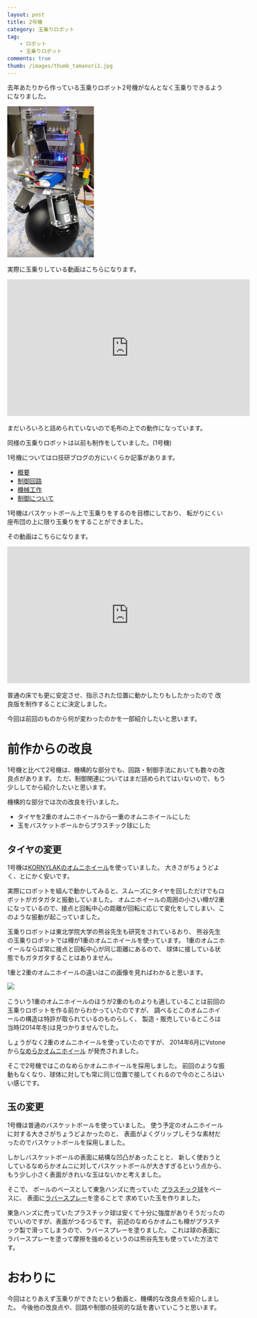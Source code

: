```yaml
---
layout: post
title: 2号機
category: 玉乗りロボット
tag:
    - ロボット
    - 玉乗りロボット
comments: true
thumb: /images/thumb_tamanori1.jpg
---
```

去年あたりから作っている玉乗りロボット2号機がなんとなく玉乗りできるようになりました。


<img src="/images/tamanori_robot_overview.png"  data-action="zoom" style="width: 200px;">

実際に玉乗りしている動画はこちらになります。

<iframe width="560" height="315" src="https://www.youtube.com/embed/rTvK3pcYnJY" frameborder="0" allowfullscreen></iframe>

まだいろいろと詰められていないので毛布の上での動作になっています。

同様の玉乗りロボットは以前も制作をしていました。(1号機)

1号機についてはロ技研ブログの方にいくらか記事があります。

* [概要](http://titech-ssr.blog.jp/archives/3739685.html)
* [制御回路](http://titech-ssr.blog.jp/archives/1000995129.html)
* [機械工作](http://titech-ssr.blog.jp/archives/1002230098.html)
* [制御について](http://titech-ssr.blog.jp/archives/1005228866.html)

1号機はバスケットボール上で玉乗りをするのを目標にしており、
転がりにくい座布団の上に限り玉乗りをすることができました。

その動画はこちらになります。

<iframe width="560" height="315" src="https://www.youtube.com/embed/-Y_EpmI2GxY" frameborder="0" allowfullscreen></iframe>

普通の床でも更に安定させ、指示された位置に動かしたりもしたかったので
改良版を制作することに決定しました。

今回は前回のものから何が変わったのかを一部紹介したいと思います。


# 前作からの改良
1号機と比べて2号機は、機構的な部分でも、回路・制御手法においても数々の改良点があります。
ただ、制御関連についてはまだ詰められてはいないので、もう少ししてから紹介したいと思います。

機構的な部分では次の改良を行いました。

* タイヤを2重のオムニホイールから一重のオムニホイールにした
* 玉をバスケットボールからプラスチック球にした


## タイヤの変更
1号機は[KORNYLAKのオムニホイール](http://store.kornylak.com/ProductDetails.asp?ProductCode=FXA357)を使っていました。
大きさがちょうどよく、とにかく安いです。

実際にロボットを組んで動かしてみると、スムーズにタイヤを回しただけでもロボットがガタガタと振動していました。
オムニホイールの周囲の小さい樽が2重になっているので、接点と回転中心の距離が回転に応じて変化をしてしまい、このような振動が起こっていました。

玉乗りロボットは東北学院大学の熊谷先生も研究をされているおり、
熊谷先生の玉乗りロボットでは樽が1重のオムニホイールを使っています。
1重のオムニホイールならば常に接点と回転中心が同じ距離にあるので、
球体に接している状態でもガタガタすることはありません。

1重と2重のオムニホイールの違いはこの画像を見ればわかると思います。

<img src="http://www.vstone.co.jp/robotshop/images/4571398310089_2.jpg" style="width: 200px;" caption="※画像はvstoneさんからお借りしました">

こういう1重のオムニホイールのほうが2重のものよりも適していることは前回の玉乗りロボットを作る前からわかっていたのですが、
調べるとこのオムニホイールの構造は特許が取られているのものらしく、
製造・販売しているところは当時(2014年冬)は見つかりませんでした。

しょうがなく2重のオムニホイールを使っていたのですが、
2014年6月にVstoneから[なめらかオムニホイール](https://www.vstone.co.jp/robotshop/index.php?main_page=product_info&cPath=72_376&products_id=4394)
が発売されました。

そこで2号機ではこのなめらかオムニホイールを採用しました。
前回のような振動もなくなり、球体に対しても常に同じ位置で接してくれるので今のところはいい感じです。


## 玉の変更
1号機は普通のバスケットボールを使っていました。
使う予定のオムニホイールに対する大きさがちょうどよかったのと、
表面がよくグリップしそうな素材だったのでバスケットボールを採用しました。

しかしバスケットボールの表面に結構な凹凸があったことと、
新しく使おうとしているなめらかオムニに対してバスケットボールが大きすぎるという点から、
もう少し小さく表面がきれいな玉はないかと考えました。

そこで、
ボールのベースとして東急ハンズに売っていた
[プラスチック球](https://hands.net/goods/2400005479548/)をベースに、
表面に[ラバースプレー](http://www.amazon.co.jp/dp/B0006SU3QW/ref=cm_sw_r_tw_dp_-F5gxb13V863J)を塗ることで
求めていた玉を作りました。

東急ハンズに売っていたプラスチック球は安くて十分に強度がありそうだったのでいいのですが、表面がつるつるです。
前述のなめらかオムニも樽がプラスチック製で滑ってしまうので、ラバースプレーを塗りました。
これは球の表面にラバースプレーを塗って摩擦を強めるというのは熊谷先生も使っていた方法です。


# おわりに
今回はとりあえず玉乗りができたという動画と、機構的な改良点を紹介しました。
今後他の改良点や、回路や制御の技術的な話を書いていこうと思います。

